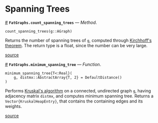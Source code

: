 
<a id='Spanning-Trees-1'></a>

# Spanning Trees

<a id='FatGraphs.count_spanning_trees-Tuple{FatGraphs.AGraph}' href='#FatGraphs.count_spanning_trees-Tuple{FatGraphs.AGraph}'>#</a>
**`FatGraphs.count_spanning_trees`** &mdash; *Method*.



```
count_spanning_trees(g::AGraph)
```

Returns the number of spanning trees of `g`, computed through [Kirchhoff's theorem](https://en.wikipedia.org/wiki/Kirchhoff%27s_theorem). The return type is a float, since the number can be very large.


<a target='_blank' href='https://github.com/CarloLucibello/FatGraphs.jl/tree/d24f6e27b50b6b0ed47bf33a6887df23218dda7f/docs/../src/spanningtrees/spanningtrees.jl#L3-L9' class='documenter-source'>source</a><br>

<a id='FatGraphs.minimum_spanning_tree' href='#FatGraphs.minimum_spanning_tree'>#</a>
**`FatGraphs.minimum_spanning_tree`** &mdash; *Function*.



```
minimum_spanning_tree{T<:Real}(
    g, distmx::AbstractArray{T, 2} = DefaultDistance()
)
```

Performs [Kruskal's algorithm](https://en.wikipedia.org/wiki/Kruskal%27s_algorithm) on a connected, undirected graph `g`, having adjacency matrix `distmx`, and computes minimum spanning tree. Returns a `Vector{KruskalHeapEntry}`, that contains the containing edges and its weights.


<a target='_blank' href='https://github.com/CarloLucibello/FatGraphs.jl/tree/d24f6e27b50b6b0ed47bf33a6887df23218dda7f/docs/../src/spanningtrees/kruskal.jl#L22-L31' class='documenter-source'>source</a><br>

